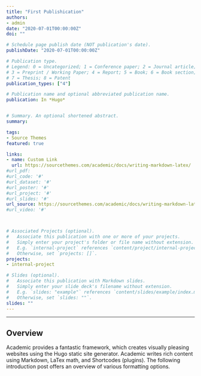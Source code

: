 ```yaml
---
title: "First Publishication"
authors:
- admin
date: "2020-07-01T00:00:00Z"
doi: ""

# Schedule page publish date (NOT publication's date).
publishDate: "2020-07-01T00:00:00Z"

# Publication type.
# Legend: 0 = Uncategorized; 1 = Conference paper; 2 = Journal article;
# 3 = Preprint / Working Paper; 4 = Report; 5 = Book; 6 = Book section;
# 7 = Thesis; 8 = Patent
publication_types: ["4"]

# Publication name and optional abbreviated publication name.
publication: In *Hugo*


# Summary. An optional shortened abstract.
summary: 

tags:
- Source Themes
featured: true

links:
- name: Custom Link
  url: https://sourcethemes.com/academic/docs/writing-markdown-latex/
#url_pdf: 
#url_code: '#'
#url_dataset: '#'
#url_poster: '#'
#url_project: '#'
#url_slides: '#'
url_source: https://sourcethemes.com/academic/docs/writing-markdown-latex/
#url_video: '#'



# Associated Projects (optional).
#   Associate this publication with one or more of your projects.
#   Simply enter your project's folder or file name without extension.
#   E.g. `internal-project` references `content/project/internal-project/index.md`.
#   Otherwise, set `projects: []`.
projects:
- internal-project

# Slides (optional).
#   Associate this publication with Markdown slides.
#   Simply enter your slide deck's filename without extension.
#   E.g. `slides: "example"` references `content/slides/example/index.md`.
#   Otherwise, set `slides: ""`.
slides: ""
---
```


-----------------------------------

## Overview

Academic provides a fantastic framework, which creates visually pleasing websites using the Hugo static site generator. Academic writes rich content using Markdown, LaTex math, and Shortcodes (plugins). The following introduction post offers an overview of various formatting options. 

